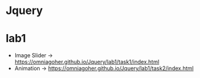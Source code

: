 # Jquery

# lab1
- Image Slider -> https://omniagoher.github.io/Jquery/lab1/task1/index.html
- Animation -> https://omniagoher.github.io/Jquery/lab1/task2/index.html
